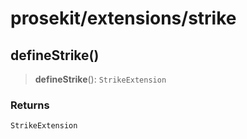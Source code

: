 # prosekit/extensions/strike

<a id="defineStrike" name="defineStrike"></a>

## defineStrike()

> **defineStrike**(): `StrikeExtension`

### Returns

`StrikeExtension`
